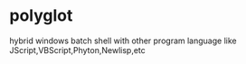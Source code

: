 # polyglot
hybrid windows batch shell with other program language
like JScript,VBScript,Phyton,Newlisp,etc
